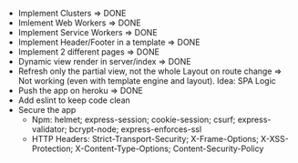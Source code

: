- Implement Clusters => DONE
- Imlement Web Workers => DONE
- Implement Service Workers => DONE
- Implement Header/Footer in a template => DONE
- Implement 2 different pages => DONE
- Dynamic view render in server/index => DONE
- Refresh only the partial view, not the whole Layout on route change => Not working (even with template engine and layout). Idea: SPA Logic
- Push the app on heroku => DONE
- Add eslint to keep code clean
- Secure the app
  - Npm: helmet; express-session; cookie-session; csurf; express-validator; bcrypt-node; express-enforces-ssl
  - HTTP Headers: Strict-Transport-Security; X-Frame-Options; X-XSS-Protection; X-Content-Type-Options; Content-Security-Policy
